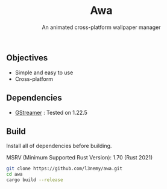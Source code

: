 <div align="center">

# Awa

An animated cross-platform wallpaper manager

</div>

<br>

## Objectives

- Simple and easy to use
- Cross-platform

## Dependencies

- [GStreamer](https://gstreamer.freedesktop.org/) : Tested on 1.22.5

## Build

Install all of dependencies before building.

MSRV (Minimum Supported Rust Version): 1.70 (Rust 2021)

```sh
git clone https://github.com/l3nemy/awa.git
cd awa
cargo build --release
```

